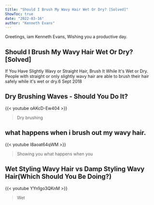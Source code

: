 ```yaml
---
title: "Should I Brush My Wavy Hair Wet Or Dry? [Solved]"
ShowToc: true 
date: "2022-03-16"
author: "Kenneth Evans" 
---
```


Greetings, iam Kenneth Evans, Wishing you a productive day.
## Should I Brush My Wavy Hair Wet Or Dry? [Solved]
If You Have Slightly Wavy or Straight Hair, Brush It While It's Wet or Dry. People with straight or only slightly wavy hair are able to brush their hair safely while it's wet or dry.6 Sept 2018

## Dry Brushing Waves - Should You Do It?
{{< youtube oAKcD-Ew404 >}}
>Dry brushing

## what happens when i brush out my wavy hair.
{{< youtube I8aoat64qWM >}}
>Showing you what happens when you 

## Wet Styling Wavy Hair vs Damp Styling Wavy Hair(Which Should You Be Doing?)
{{< youtube YYn1go3QKnM >}}
>Wet

